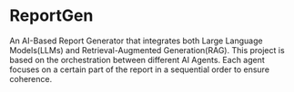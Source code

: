 # ReportGen
An AI-Based Report Generator that integrates both Large Language Models(LLMs) and Retrieval-Augmented Generation(RAG). This project is based on the orchestration between different AI Agents. Each agent focuses on a certain part of the report in a sequential order to ensure coherence.
